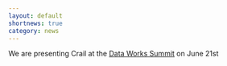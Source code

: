 ```yaml
---
layout: default
shortnews: true
category: news
---
```

We are presenting Crail at the <a href="https://dataworkssummit.com/san-jose-2018/session/data-processing-at-the-speed-of-100-gbpsapache-crail-incubating/">Data Works Summit</a> on June 21st
